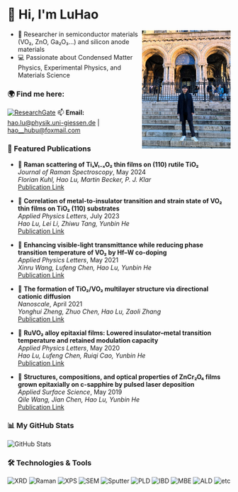 # 👋 Hi, I'm LuHao
<img src="assets/assets/selfpic.jpg" width="200" align="right">


- 🔬 Researcher in semiconductor materials (VO₂, ZnO, Ga₂O₃...) and silicon anode materials
- 💻 Passionate about Condensed Matter Physics, Experimental Physics, and Materials Science

### 🌍 Find me here:
[![ResearchGate](https://img.shields.io/badge/ResearchGate-00CCBB?style=flat&logo=researchgate&logoColor=white)](https://www.researchgate.net/profile/Hao-Lu-67/research)
📫 **Email:** [hao.lu@physik.uni-giessen.de](mailto:hao.lu@physik.uni-giessen.de) | [hao__hubu@foxmail.com](mailto:hao__hubu@foxmail.com)

### 🚀 Featured Publications
- 📝 **Raman scattering of TiₓV₁₋ₓO₂ thin films on (110) rutile TiO₂**  
  *Journal of Raman Spectroscopy*, May 2024  
  *Florian Kuhl, Hao Lu, Martin Becker, P. J. Klar*  
  [Publication Link](https://www.researchgate.net/publication/380831169_Raman_scattering_of_Ti_x_V_1-_x_O_2_thin_films_on_110_rutile_TiO_2_in_the_low_and_high_temperature_phase_adjacent_to_the_metal-insulator_transition?_sg%5B0%5D=Lcjt7BK1n9c6KuYfZUdtR7SGv8Hsjg1PSTtm_QAG7RxhRVlcEp42975Z0syHeCuUknCRpZ_FyiVsupopY3zsnJP6w_P3kw-s4ojBtAeB.CjMinVrtD_1pjI3P8zIcwFKX2TPI9oZxfX5biAwcfXxpg1JhqI_lImRqE3RFweFmGv4lv7jHRjQwZyUcCi4DUw&_tp=eyJjb250ZXh0Ijp7ImZpcnN0UGFnZSI6ImhvbWUiLCJwYWdlIjoicHJvZmlsZSIsInByZXZpb3VzUGFnZSI6InByb2ZpbGUiLCJwb3NpdGlvbiI6InBhZ2VDb250ZW50In19)
  
- 📝 **Correlation of metal-to-insulator transition and strain state of VO₂ thin films on TiO₂ (110) substrates**  
  *Applied Physics Letters*, July 2023  
  *Hao Lu, Lei Li, Zhiwu Tang, Yunbin He*  
  [Publication Link](https://www.researchgate.net/publication/372614284_Correlation_of_metal-to-insulator_transition_and_strain_state_of_VO2_thin_films_on_TiO2_110_substrates?_sg%5B0%5D=Lcjt7BK1n9c6KuYfZUdtR7SGv8Hsjg1PSTtm_QAG7RxhRVlcEp42975Z0syHeCuUknCRpZ_FyiVsupopY3zsnJP6w_P3kw-s4ojBtAeB.CjMinVrtD_1pjI3P8zIcwFKX2TPI9oZxfX5biAwcfXxpg1JhqI_lImRqE3RFweFmGv4lv7jHRjQwZyUcCi4DUw&_tp=eyJjb250ZXh0Ijp7ImZpcnN0UGFnZSI6ImhvbWUiLCJwYWdlIjoicHJvZmlsZSIsInByZXZpb3VzUGFnZSI6InByb2ZpbGUiLCJwb3NpdGlvbiI6InBhZ2VDb250ZW50In19)
- 📝 **Enhancing visible-light transmittance while reducing phase transition temperature of VO₂ by Hf–W co-doping**  
  *Applied Physics Letters*, May 2021  
  *Xinru Wang, Lufeng Chen, Hao Lu, Yunbin He*  
  [Publication Link](https://www.researchgate.net/publication/351509294_Enhancing_visible-light_transmittance_while_reducing_phase_transition_temperature_of_VO_2_by_Hf-W_co-doping?_sg%5B0%5D=Lcjt7BK1n9c6KuYfZUdtR7SGv8Hsjg1PSTtm_QAG7RxhRVlcEp42975Z0syHeCuUknCRpZ_FyiVsupopY3zsnJP6w_P3kw-s4ojBtAeB.CjMinVrtD_1pjI3P8zIcwFKX2TPI9oZxfX5biAwcfXxpg1JhqI_lImRqE3RFweFmGv4lv7jHRjQwZyUcCi4DUw&_tp=eyJjb250ZXh0Ijp7ImZpcnN0UGFnZSI6ImhvbWUiLCJwYWdlIjoicHJvZmlsZSIsInByZXZpb3VzUGFnZSI6InByb2ZpbGUiLCJwb3NpdGlvbiI6InBhZ2VDb250ZW50In19)
  
- 📝 **The formation of TiO₂/VO₂ multilayer structure via directional cationic diffusion**  
  *Nanoscale*, April 2021  
  *Yonghui Zheng, Zhuo Chen, Hao Lu, Zaoli Zhang*  
  [Publication Link](https://www.researchgate.net/publication/350989035_The_formation_of_TiO_2_VO_2_multilayer_structure_via_directional_cationic_diffusion?_sg%5B0%5D=Lcjt7BK1n9c6KuYfZUdtR7SGv8Hsjg1PSTtm_QAG7RxhRVlcEp42975Z0syHeCuUknCRpZ_FyiVsupopY3zsnJP6w_P3kw-s4ojBtAeB.CjMinVrtD_1pjI3P8zIcwFKX2TPI9oZxfX5biAwcfXxpg1JhqI_lImRqE3RFweFmGv4lv7jHRjQwZyUcCi4DUw&_tp=eyJjb250ZXh0Ijp7ImZpcnN0UGFnZSI6ImhvbWUiLCJwYWdlIjoicHJvZmlsZSIsInByZXZpb3VzUGFnZSI6InByb2ZpbGUiLCJwb3NpdGlvbiI6InBhZ2VDb250ZW50In19)
  
- 📝 **RuVO₂ alloy epitaxial films: Lowered insulator–metal transition temperature and retained modulation capacity**  
  *Applied Physics Letters*, May 2020  
  *Hao Lu, Lufeng Chen, Ruiqi Cao, Yunbin He*  
  [Publication Link](https://www.researchgate.net/publication/341309665_RuVO_2_alloy_epitaxial_films_Lowered_insulator-metal_transition_temperature_and_retained_modulation_capacity?_sg%5B0%5D=Lcjt7BK1n9c6KuYfZUdtR7SGv8Hsjg1PSTtm_QAG7RxhRVlcEp42975Z0syHeCuUknCRpZ_FyiVsupopY3zsnJP6w_P3kw-s4ojBtAeB.CjMinVrtD_1pjI3P8zIcwFKX2TPI9oZxfX5biAwcfXxpg1JhqI_lImRqE3RFweFmGv4lv7jHRjQwZyUcCi4DUw&_tp=eyJjb250ZXh0Ijp7ImZpcnN0UGFnZSI6ImhvbWUiLCJwYWdlIjoicHJvZmlsZSIsInByZXZpb3VzUGFnZSI6InByb2ZpbGUiLCJwb3NpdGlvbiI6InBhZ2VDb250ZW50In19)
  
- 📝 **Structures, compositions, and optical properties of ZnCr₂O₄ films grown epitaxially on c-sapphire by pulsed laser deposition**  
  *Applied Surface Science*, May 2019  
  *Qile Wang, Jian Chen, Hao Lu, Yunbin He*  
  [Publication Link](https://www.researchgate.net/publication/330164050_Structures_compositions_and_optical_properties_of_ZnCr2O4_films_grown_epitaxially_on_c-sapphire_by_pulsed_laser_deposition?_sg%5B0%5D=Lcjt7BK1n9c6KuYfZUdtR7SGv8Hsjg1PSTtm_QAG7RxhRVlcEp42975Z0syHeCuUknCRpZ_FyiVsupopY3zsnJP6w_P3kw-s4ojBtAeB.CjMinVrtD_1pjI3P8zIcwFKX2TPI9oZxfX5biAwcfXxpg1JhqI_lImRqE3RFweFmGv4lv7jHRjQwZyUcCi4DUw&_tp=eyJjb250ZXh0Ijp7ImZpcnN0UGFnZSI6ImhvbWUiLCJwYWdlIjoicHJvZmlsZSIsInByZXZpb3VzUGFnZSI6InByb2ZpbGUiLCJwb3NpdGlvbiI6InBhZ2VDb250ZW50In19)

### 📊 My GitHub Stats
![GitHub Stats](https://github-readme-stats.vercel.app/api?username=LuHao95cn&show_icons=true&theme=radical)

### 🛠️ Technologies & Tools
![XRD](https://img.shields.io/badge/XRD-3776AB?style=for-the-badge&logo=python&logoColor=white)
![Raman](https://img.shields.io/badge/Raman-FCC624?style=for-the-badge&logo=linux&logoColor=black)
![XPS](https://img.shields.io/badge/XPS-FCC624?style=for-the-badge&logo=linux&logoColor=black)
![SEM](https://img.shields.io/badge/SEM-FCC624?style=for-the-badge&logo=linux&logoColor=black)
![Sputter](https://img.shields.io/badge/Sputter-FCC624?style=for-the-badge&logo=linux&logoColor=black)
![PLD](https://img.shields.io/badge/PLD-FCC624?style=for-the-badge&logo=linux&logoColor=black)
![IBD](https://img.shields.io/badge/IBD-FCC624?style=for-the-badge&logo=linux&logoColor=black)
![MBE](https://img.shields.io/badge/MBE-FCC624?style=for-the-badge&logo=linux&logoColor=black)
![ALD](https://img.shields.io/badge/ALD-FCC624?style=for-the-badge&logo=linux&logoColor=black)
![etc](https://img.shields.io/badge/etc-FCC624?style=for-the-badge&logo=linux&logoColor=black)
